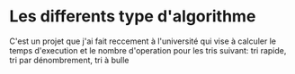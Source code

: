 # Les differents type d'algorithme 
C'est un projet que j'ai fait reccement à l'université qui vise à calculer le temps d'execution et le nombre d'operation pour les tris suivant: tri rapide, tri par dénombrement, tri à bulle
